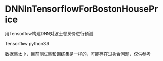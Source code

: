 # DNNInTensorflowForBostonHousePrice
用Tensorflow构建DNN对波士顿房价进行预测

Tensorflow python3.6

数据集太小，目前测试集和训练集是一样的，可能存在过拟合问题，仅供参考
